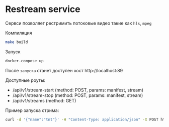 # Restream service

Сервси позволяет рестримить потоковые видео такие как `hls`, `mpeg`

Компиляция
```bash
make build
```

Запуск
```bash
docker-compose up
``` 
После `запуска` станет доступен хост http://localhost:89  

Доступные роуты:  
* /api/v1/stream-start (method: POST, params: manifest, stream)
* /api/v1/stream-stop (method: POST, params: manifest, stream)
* /api/v1/streams (method: GET)

Пример запуска стрима:
```bash
curl -d '{"name":"tnt"}' -H "Content-Type: application/json" -X POST http://localhost:89/api/v1/stream-start
```
